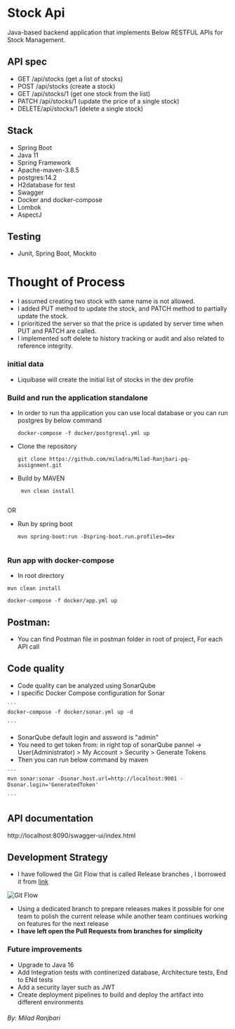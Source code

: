 # Stock Api
   Java-based backend application that implements Below RESTFUL APIs for Stock Management.

## API spec
   - GET /api/stocks (get a list of stocks)
   - POST /api/stocks (create a stock)
   - GET /api/stocks/1 (get one stock from the list)
   - PATCH /api/stocks/1 (update the price of a single stock)
   - DELETE/api/stocks/1 (delete a single stock)

## Stack 
   * Spring Boot
   * Java 11
   * Spring Framework
   * Apache-maven-3.8.5
   * postgres:14.2 
   * H2database for test
   * Swagger
   * Docker and docker-compose
   * Lombok
   * AspectJ

## Testing
   * Junit, Spring Boot, Mockito
  
# Thought of Process
   - I assumed creating two stock with same name is not allowed.
   - I added PUT method to update the stock, and PATCH method to partially update the stock.
   - I prioritized the server so that the price is updated by server time when PUT and PATCH are called.
   - I implemented soft delete to history tracking or audit and also related to reference integrity.

### initial data

   - Liquibase will create the initial list of stocks in the dev profile
   
### Build and run the application standalone

   - In order to run tha application you can use local database or you can run postgres by below command
    
       ```
       docker-compose -f docker/postgresql.yml up
       
       ```
    
   - Clone the repository

        ```
        git clone https://github.com/miladra/Milad-Ranjbari-pq-assignment.git
        
        ```
        
   - Build by MAVEN
    
        ```
         mvn clean install
         
        ```
   OR
   - Run by spring boot
     
        ```
        mvn spring-boot:run -Dspring-boot.run.profiles=dev
           
        ```   

### Run app with docker-compose

   - In root directory
   
   ```
   mvn clean install

   docker-compose -f docker/app.yml up
   ```

## Postman:

   - You can find Postman file in postman folder in root of project, For each API call
   
## Code quality

   - Code quality can be analyzed using SonarQube
   - I specific Docker Compose configuration for Sonar
    
    ```
    docker-compose -f docker/sonar.yml up -d
    
    ```
   - SonarQube default login and assword is "admin"
   - You need to get token from: in right top of sonarQube pannel -> User(Administrator) > My Account > Security > Generate Tokens
   - Then you can run below command by maven
    
    ```
    mvn sonar:sonar -Dsonar.host.url=http://localhost:9001 -Dsonar.login='GeneratedToken'
    
    ```
  
## API documentation

   http://localhost:8090/swagger-ui/index.html

## Development Strategy

   - I have followed the Git Flow that is called Release branches , I borrowed it from [link](https://www.atlassian.com/git/tutorials/comparing-workflows/gitflow-workflow#Release%20branches)

   ![Git Flow](https://wac-cdn.atlassian.com/dam/jcr:8f00f1a4-ef2d-498a-a2c6-8020bb97902f/03%20Release%20branches.svg)

   - Using a dedicated branch to prepare releases makes it possible for one team to polish the current release while another team continues working on features for the next release
   - **I have left open the Pull Requests from branches for simplicity**
### Future improvements
   * Upgrade to Java 16
   * Add Integration tests with continerized database, Architecture tests, End to ENd tests
   * Add a security layer such as JWT
   * Create deployment pipelines to build and deploy the artifact into different environments

###### By: Milad Ranjbari
